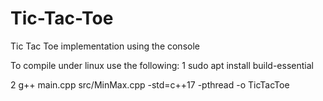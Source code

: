 # Tic-Tac-Toe
Tic Tac Toe implementation using the console

To compile under linux use the following:
1 sudo apt install build-essential

2 g++ main.cpp src/MinMax.cpp -std=c++17 -pthread -o TicTacToe
